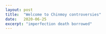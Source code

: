 ```yaml
---
layout: post
title:  "Welcome to Chinmoy controversies"
date:   2020-06-25
excerpt: "imperfection death borrowed"
---
```

